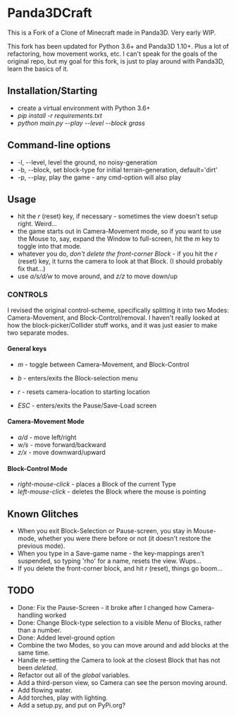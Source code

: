 # Panda3DCraft
This is a Fork of a Clone of Minecraft made in Panda3D. Very early WIP.

This fork has been updated for Python 3.6+ and Panda3D 1.10+.
Plus a lot of refactoring, how movement works, etc. I can't speak for the goals
of the original repo, but my goal for this fork, is just to play around
with Panda3D, learn the basics of it.

## Installation/Starting

 - create a virtual environment with Python 3.6+
 - *pip install -r requirements.txt*
 - *python main.py --play --level --block grass*

## Command-line options
 - -l, --level, level the ground, no noisy-generation
 - -b, --block, set block-type for initial terrain-generation, default='dirt'
 - -p, --play, play the game - any cmd-option will also play

## Usage
 - hit the *r* (reset) key, if necessary - sometimes the view doesn't setup right. Weird...
 - the game starts out in Camera-Movement mode, so if you want to use the Mouse to,
   say, expand the Window to full-screen, hit the *m* key to toggle into that mode.
 - whatever you do, *don't delete the front-corner Block* - if you hit the *r* (reset)
   key, it turns the camera to look at that Block. (I should probably fix that...)  
 - use *a/s/d/w* to move around, and *z/z* to move down/up

### CONTROLS

I revised the original control-scheme, specifically splitting it into
two Modes: Camera-Movement, and Block-Control/removal. I haven't really looked at how the
block-picker/Collider stuff works, and it was just easier to make two separate modes.

#### General keys
 - *m* - toggle between Camera-Movement, and Block-Control
 - *b* - enters/exits the Block-selection menu
 - *r* - resets camera-location to starting location

 - *ESC* - enters/exits the Pause/Save-Load screen

#### Camera-Movement Mode
 - *a/d* - move left/right
 - *w/s* - move forward/backward
 - *z/x* - move downward/upward

#### Block-Control Mode
 - *right-mouse-click* - places a Block of the current Type
 - *left-mouse-click* - deletes the Block where the mouse is pointing

## Known Glitches
 - When you exit Block-Selection or Pause-screen, you stay in Mouse-mode, whether
   you were there before or not (it doesn't restore the previous mode).
 - When you type in a Save-game name - the key-mappings aren't suspended, so typing
   'rho' for a name, resets the view. Wups...
 - If you delete the front-corner block, and hit *r* (reset), things go boom...

## TODO
 - Done: Fix the Pause-Screen - it broke after I changed how Camera-handling worked
 - Done: Change Block-type selection to a visible Menu of Blocks, rather than a number.
 - Done: Added level-ground option
 - Combine the two Modes, so you can move around and add blocks at the same time.
 - Handle re-setting the Camera to look at the closest Block that has not been *deleted*.
 - Refactor out all of the *global* variables.
 - Add a third-person view, so Camera can see the person moving around.
 - Add flowing water.
 - Add torches, play with lighting.
 - Add a setup.py, and put on PyPi.org?
